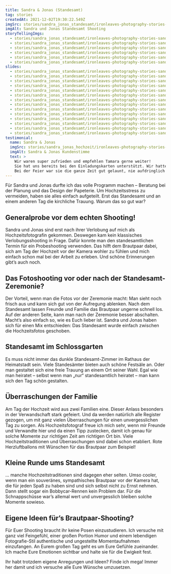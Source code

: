 ```yaml
---
title: Sandra & Jonas (Standesamt)
tag: stories
createdAt: 2021-12-02T19:30:22.549Z
imgSrc: stories/sandra_jonas_standesamt/ironleaves-photography-stories-sandra-jonas-standesamt.jpg
imgAlt: Sandra und Jonas Standesamt Shooting
storyTellingImgs:
  - stories/sandra_jonas_standesamt/ironleaves-photography-stories-sandra-jonas-standesamt-beitrag-ablauf-probeshooting.jpg
  - stories/sandra_jonas_standesamt/ironleaves-photography-stories-sandra-jonas-standesamt-beitrag-ablauf-ungestellt-authentisch.jpg
  - stories/sandra_jonas_standesamt/ironleaves-photography-stories-sandra-jonas-standesamt-beitrag-ablauf-ringe-anstecken.jpg
  - stories/sandra_jonas_standesamt/ironleaves-photography-stories-sandra-jonas-standesamt-beitrag-ablauf-ueberraschungen-herz-luftballons-helium.jpg
  - stories/sandra_jonas_standesamt/ironleaves-photography-stories-sandra-jonas-standesamt-beitrag-ablauf-bobbycar-rennen-hochzeitstradition.jpg
  - stories/sandra_jonas_standesamt/ironleaves-photography-stories-sandra-jonas-standesamt-beitrag-ablauf-idee-brautstrauss-schuhe.jpg
slides:
  - stories/sandra_jonas_standesamt/ironleaves-photography-stories-sandra-jonas-standesamt-slider-reportage-tanzend-ungestellt.jpg
  - stories/sandra_jonas_standesamt/ironleaves-photography-stories-sandra-jonas-standesamt-slider-shooting-standesamt.jpg
  - stories/sandra_jonas_standesamt/ironleaves-photography-stories-sandra-jonas-standesamt-slider-reportage-brautpaar-zeremonie.jpg
  - stories/sandra_jonas_standesamt/ironleaves-photography-stories-sandra-jonas-standesamt-slider-reportage-brautstrauss-beine.jpg
  - stories/sandra_jonas_standesamt/ironleaves-photography-stories-sandra-jonas-standesamt-slider-reportage-brautstrauss-detail.jpg
  - stories/sandra_jonas_standesamt/ironleaves-photography-stories-sandra-jonas-standesamt-slider-reportage-detail-haendchen-halten.jpg
  - stories/sandra_jonas_standesamt/ironleaves-photography-stories-sandra-jonas-standesamt-slider-reportage-inniger-kuss.jpg
  - stories/sandra_jonas_standesamt/ironleaves-photography-stories-sandra-jonas-standesamt-slider-reportage-kuss-verheiratet.jpg
  - stories/sandra_jonas_standesamt/ironleaves-photography-stories-sandra-jonas-standesamt-slider-reportage-natuerlich.jpg
  - stories/sandra_jonas_standesamt/ironleaves-photography-stories-sandra-jonas-standesamt-slider-reportage-park-haendchen-halten.jpg
  - stories/sandra_jonas_standesamt/ironleaves-photography-stories-sandra-jonas-standesamt-slider-reportage-ring-anstecken-detail.jpg
  - stories/sandra_jonas_standesamt/ironleaves-photography-stories-sandra-jonas-standesamt-slider-reportage-schlossgarten-eckersdorf.jpg
  - stories/sandra_jonas_standesamt/ironleaves-photography-stories-sandra-jonas-standesamt-slider-reportage-schlossgarten-pflanzenbogen.jpg
  - stories/sandra_jonas_standesamt/ironleaves-photography-stories-sandra-jonas-standesamt-slider-reportage-spontaner-kuss.jpg
testimonial:
  name: Sandra & Jonas
  imgSrc: stories/sandra_jonas_hochzeit/ironleaves-photography-stories-sandra-jonas-hochzeit-beitrag-kundenstimme.jpg
  imgAlt: Sandra & Jonas Kundenstimme
  text: >
    Wir waren super zufrieden und empfehlen Tamara gerne weiter! 
    Sie hat uns bereits bei den Einladungskarten unterstützt. Wir hatten einige Vorstellungen und sie hat diese für uns perfekt umgesetzt.
    Bei der Feier war sie die ganze Zeit gut gelaunt, nie aufdringlich und gleichzeitig immer da, um schöne Momente einzufangen.
---
```

Für Sandra und Jonas durfte ich das volle Programm machen – Beratung bei der Planung und das Design der Papeterie. Um Hochzeitsstress zu vermeiden, haben sie alles einfach aufgeteilt. Erst das Standesamt und an einem anderen Tag die kirchliche Trauung. Warum das so gut war?
<!--more-->
## Generalprobe vor dem echten Shooting!

Sandra und Jonas sind erst nach ihrer Verlobung auf mich als Hochzeitsfotografin gekommen. Deswegen kam kein klassisches Verlobungsshooting in Frage. Dafür konnte man den standesamtlichen Termin für ein Probeshooting verwenden. Das hilft dem Brautpaar dabei, sich am Tag der Hochzeit vor der Kamera wohler zu fühlen und mich einfach schon mal bei der Arbeit zu erleben. Und schöne Erinnerungen gibt’s auch noch.

## Das Fotoshooting vor oder nach der Standesamt-Zeremonie?

Der Vorteil, wenn man die Fotos vor der Zeremonie macht: Man sieht noch frisch aus und kann sich gut von der Aufregung ablenken. Nach dem Standesamt lassen Freunde und Familie das Brautpaar ungerne schnell los. Auf der anderen Seite, kann man nach der Zeremonie besser abschalten. Macht’s also einfach so, wie es Euch lieber ist. Sandra und Jonas haben sich für einen Mix entschieden: Das Standesamt wurde einfach zwischen die Hochzeitsfotos geschoben.

## Standesamt im Schlossgarten

Es muss nicht immer das dunkle Standesamt-Zimmer im Rathaus der Heimatstadt sein. Viele Standesämter bieten auch schöne Festsäle an. Oder man gestaltet sich eine freie Trauung an einem Ort seiner Wahl. Egal wie man heiratet – selbst wenn man „nur“ standesamtlich heiratet – man kann sich den Tag schön gestalten. 

## Überraschungen der Familie

Am Tag der Hochzeit wird aus zwei Familien eine. Dieser Anlass besonders in der Verwandschaft stark gefeiert. Und da werden natürlich alle Register gezogen, um mit ganz vielen Überraschungen für einen unvergesslichen Tag zu sorgen. Als Hochzeitsfotograf freue ich mich sehr, wenn mir Freunde und Verwandte hier und da einen Tipp zustecken, damit ich genau für solche Momente zur richtigen Zeit am richtigen Ort bin. Viele Hochzeitstraditionen und Überraschungen sind dabei schon etabliert. Rote Herzluftballons mit Wünschen für das Brautpaar zum Beispiel!

## Kleine Runde ums Standesamt

… manche Hochzeitstraditionen sind dagegen eher selten. Umso cooler, wenn man ein souveränes, sympathisches Brautpaar vor der Kamera hat, die für jeden Spaß zu haben sind und sich selbst nicht zu Ernst nehmen. Dann stellt sogar ein Bobbycar-Rennen kein Problem dar. Für die Schnappschüsse war’s allemal wert und unvergesslich bleiben solche Momente sowieso.

## Eigene Ideen für’s Brautpaar-Shooting?

Für Euer Shooting braucht ihr keine Posen einzustudieren. Ich versuche mit ganz viel Feingefühl, einer großen Portion Humor und einem lebendigen Fotografie-Stil authentische und ungestellte Momentaufnahmen einzufangen. An Eurem großen Tag geht es um Eure Gefühle zueinander. Ich mache Eure Emotionen sichtbar und halte sie für die Ewigkeit fest.

Ihr habt trotzdem eigene Anregungen und Ideen? Finde ich mega! Immer her damit und ich versuche alle Eure Wünsche umzusetzen.
